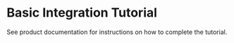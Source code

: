 # Basic Integration Tutorial

See product documentation for instructions on how to complete the tutorial.